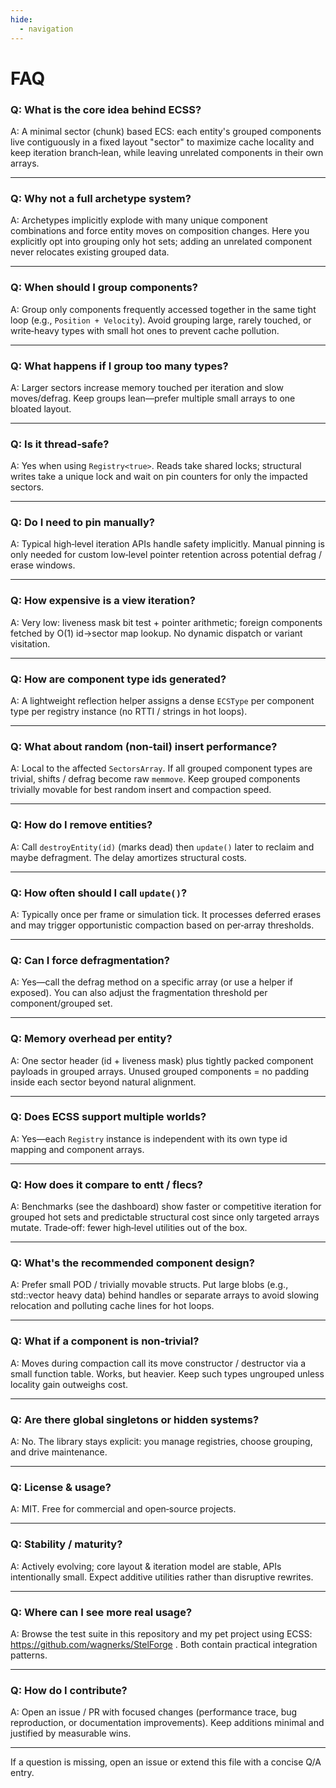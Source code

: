 ```yaml
---
hide:
  - navigation
---
```


# FAQ

### Q: What is the core idea behind ECSS?
A: A minimal sector (chunk) based ECS: each entity's grouped components live contiguously in a fixed layout "sector" to maximize cache locality and keep iteration branch‑lean, while leaving unrelated components in their own arrays.

---

### Q: Why not a full archetype system?
A: Archetypes implicitly explode with many unique component combinations and force entity moves on composition changes. Here you explicitly opt into grouping only hot sets; adding an unrelated component never relocates existing grouped data.

---

### Q: When should I group components?
A: Group only components frequently accessed together in the same tight loop (e.g., `Position + Velocity`). Avoid grouping large, rarely touched, or write‑heavy types with small hot ones to prevent cache pollution.

---

### Q: What happens if I group too many types?
A: Larger sectors increase memory touched per iteration and slow moves/defrag. Keep groups lean—prefer multiple small arrays to one bloated layout.

---

### Q: Is it thread‑safe?
A: Yes when using `Registry<true>`. Reads take shared locks; structural writes take a unique lock and wait on pin counters for only the impacted sectors.

---

### Q: Do I need to pin manually?
A: Typical high‑level iteration APIs handle safety implicitly. Manual pinning is only needed for custom low‑level pointer retention across potential defrag / erase windows.

---

### Q: How expensive is a view iteration?
A: Very low: liveness mask bit test + pointer arithmetic; foreign components fetched by O(1) id→sector map lookup. No dynamic dispatch or variant visitation.

---

### Q: How are component type ids generated?
A: A lightweight reflection helper assigns a dense `ECSType` per component type per registry instance (no RTTI / strings in hot loops).

---

### Q: What about random (non‑tail) insert performance?
A: Local to the affected `SectorsArray`. If all grouped component types are trivial, shifts / defrag become raw `memmove`. Keep grouped components trivially movable for best random insert and compaction speed.

---

### Q: How do I remove entities?
A: Call `destroyEntity(id)` (marks dead) then `update()` later to reclaim and maybe defragment. The delay amortizes structural costs.

---

### Q: How often should I call `update()`?
A: Typically once per frame or simulation tick. It processes deferred erases and may trigger opportunistic compaction based on per‑array thresholds.

---

### Q: Can I force defragmentation?
A: Yes—call the defrag method on a specific array (or use a helper if exposed). You can also adjust the fragmentation threshold per component/grouped set.

---

### Q: Memory overhead per entity?
A: One sector header (id + liveness mask) plus tightly packed component payloads in grouped arrays. Unused grouped components = no padding inside each sector beyond natural alignment.

---

### Q: Does ECSS support multiple worlds?
A: Yes—each `Registry` instance is independent with its own type id mapping and component arrays.

---

### Q: How does it compare to entt / flecs?
A: Benchmarks (see the dashboard) show faster or competitive iteration for grouped hot sets and predictable structural cost since only targeted arrays mutate. Trade‑off: fewer high‑level utilities out of the box.

---

### Q: What's the recommended component design?
A: Prefer small POD / trivially movable structs. Put large blobs (e.g., std::vector heavy data) behind handles or separate arrays to avoid slowing relocation and polluting cache lines for hot loops.

---

### Q: What if a component is non‑trivial?
A: Moves during compaction call its move constructor / destructor via a small function table. Works, but heavier. Keep such types ungrouped unless locality gain outweighs cost.

---

### Q: Are there global singletons or hidden systems?
A: No. The library stays explicit: you manage registries, choose grouping, and drive maintenance.

---

### Q: License & usage?
A: MIT. Free for commercial and open‑source projects.

---

### Q: Stability / maturity?
A: Actively evolving; core layout & iteration model are stable, APIs intentionally small. Expect additive utilities rather than disruptive rewrites.

---

### Q: Where can I see more real usage?
A: Browse the test suite in this repository and my pet project using ECSS: https://github.com/wagnerks/StelForge . Both contain practical integration patterns.

---

### Q: How do I contribute?
A: Open an issue / PR with focused changes (performance trace, bug reproduction, or documentation improvements). Keep additions minimal and justified by measurable wins.

---

If a question is missing, open an issue or extend this file with a concise Q/A entry.
